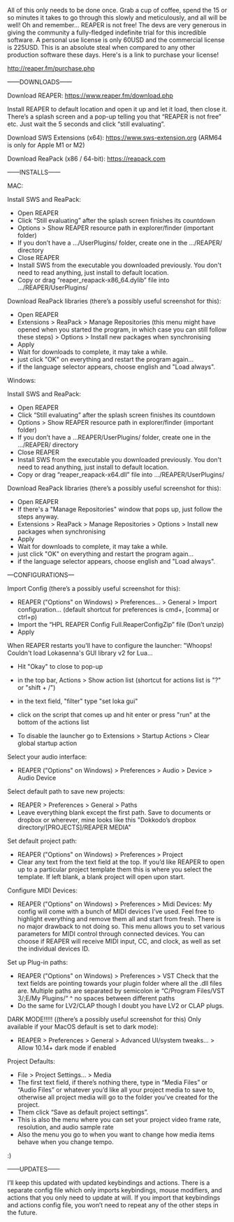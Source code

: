 

All of this only needs to be done once. Grab a cup of coffee, spend the 15 or so minutes it takes to go through this slowly and meticulously, and all will be well!
Oh and remember... REAPER is not free! The devs are very generous in giving the community a fully-fledged indefinite trial for this incredible software. A personal use license is only 60USD and the commercial license is 225USD.
This is an absolute steal when compared to any other production software these days. 
Here's is a link to purchase your license!

http://reaper.fm/purchase.php



——DOWNLOADS——


Download REAPER:
https://www.reaper.fm/download.php

Install REAPER to default location and open it up and let it load, then close it.
There’s a splash screen and a pop-up telling you that “REAPER is not free” etc. Just wait the 5 seconds and click “still evaluating”.

Download SWS Extensions (x64):
https://www.sws-extension.org
(ARM64 is only for Apple M1 or M2)

Download ReaPack (x86 / 64-bit):
https://reapack.com


——INSTALLS——

MAC:


Install SWS and ReaPack:
- Open REAPER
- Click “Still evaluating” after the splash screen finishes its countdown
- Options > Show REAPER resource path in explorer/finder (important folder)
- If you don’t have a .../UserPlugins/ folder, create one in the …/REAPER/ directory
- Close REAPER
- Install SWS from the executable you downloaded previously. You don't need to read anything, just install to default location.
- Copy or drag “reaper_reapack-x86_64.dylib” file into …/REAPER/UserPlugins/

Download ReaPack libraries (there’s a possibly useful screenshot for this):
- Open REAPER
- Extensions > ReaPack > Manage Repositories (this menu might have opened when you started the program, in which case you can still follow these steps) > Options > Install new packages when synchronising
- Apply
- Wait for downloads to complete, it may take a while.
- just click "OK" on everything and restart the program again...
- if the language selector appears, choose english and "Load always".


Windows:


Install SWS and ReaPack:
- Open REAPER
- Click “Still evaluating” after the splash screen finishes its countdown
- Options > Show REAPER resource path in explorer/finder (important folder)
- If you don’t have a ...REAPER/UserPlugins/ folder, create one in the …/REAPER/ directory
- Close REAPER
- Install SWS from the executable you downloaded previously. You don't need to read anything, just install to default location.
- Copy or drag “reaper_reapack-x64.dll” file into …/REAPER/UserPlugins/

Download ReaPack libraries (there’s a possibly useful screenshot for this):
- Open REAPER
- If there's a "Manage Repositories" window that pops up, just follow the steps anyway.
- Extensions > ReaPack > Manage Repositories > Options > Install new packages when synchronising
- Apply
- Wait for downloads to complete, it may take a while.
- just click "OK" on everything and restart the program again...
- if the language selector appears, choose english and "Load always".



—CONFIGURATIONS—


Import Config (there’s a possibly useful screenshot for this):
- REAPER ("Options" on Windows) > Preferences… > General > Import configuration… (default shortcut for preferences is cmd+, [comma] or ctrl+p)
- Import the “HPL REAPER Config Full.ReaperConfigZip” file (Don’t unzip)
- Apply

When REAPER restarts you'll have to configure the launcher:
"Whoops! Couldn't load Lokasenna's GUI library v2 for Lua...
- Hit "Okay" to close to pop-up
- in the top bar, Actions > Show action list (shortcut for actions list is "?" or "shift + /")
- in the text field, "filter" type "set loka gui"
- click on the script that comes up and hit enter or press "run" at the bottom of the actions list

- To disable the launcher go to Extensions > Startup Actions > Clear global startup action

Select your audio interface:
- REAPER ("Options" on Windows) > Preferences > Audio > Device > Audio Device

Select default path to save new projects:
- REAPER > Preferences > General > Paths
- Leave everything blank except the first path. Save to documents or dropbox or wherever, mine looks like this
  "Dokkodo’s dropbox directory/[PROJECTS]/REAPER MEDIA"

Set default project path:
- REAPER ("Options" on Windows) > Preferences > Project
- Clear any text from the text field at the top. If you’d like REAPER to open up to a particular project template them this is where you select the template. If left blank, a blank project will open upon start.

Configure MIDI Devices:
- REAPER ("Options" on Windows) > Preferences > Midi Devices:
My config will come with a bunch of MIDI devices I’ve used. Feel free to highlight everything and remove them all and start from fresh.
There is no major drawback to not doing so. This menu allows you to set various parameters for MIDI control through connected devices. You can choose if REAPER will receive MIDI input, CC, and clock, as well as set the individual devices ID.

Set up Plug-in paths:
- REAPER ("Options" on Windows) > Preferences > VST
Check that the text fields are pointing towards your plugin folder where all the .dll files are.
Multiple paths are separated by semicolon ie
“C/Program Files/VST 3/;E/My Plugins/“
^ no spaces between different paths
- Do the same for LV2/CLAP though I doubt you have LV2 or CLAP plugs.

DARK MODE!!!!! ((there’s a possibly useful screenshot for this) Only available if your MacOS default is set to dark mode):
- REAPER > Preferences > General > Advanced UI/system tweaks… > Allow 10.14+ dark mode if enabled

Project Defaults:
- File > Project Settings… > Media
- The first text field, if there’s nothing there, type in “Media Files” or “Audio Files” or whatever you’d like all your project media to save to, otherwise all project media will go to the folder you’ve created for the project.
- Them click “Save as default project settings”.
- This is also the menu where you can set your project video frame rate, resolution, and audio sample rate
- Also the menu you go to when you want to change how media items behave when you change tempo.

:)

——UPDATES——

I’ll keep this updated with updated keybindings and actions. There is a separate config file which only imports keybindings, mouse modifiers, and actions that you only need to update at will. If you import that keybindings and actions config file, you won’t need to repeat any of the other steps in the future.
